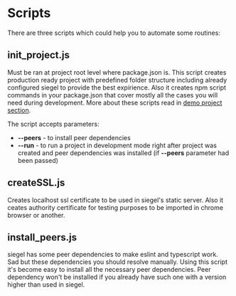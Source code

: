# Scripts
There are three scripts which could help you to automate some routines:

## init_project.js
Must be ran at project root level where package.json is. This script creates production ready project with predefined folder structure including already configured siegel to provide the best expirience. Also it creates npm script commands in your package.json that cover mostly all the cases you will need during development. More about these scripts read in [demo project section](https://github.com/CyberCookie/siegel/tree/master/__example).

The script accepts parameters:
- __--peers__ - to install peer dependencies
- __--run__ - to run a project in development mode right after project was created and peer dependencies was installed (if __--peers__ parameter had been passed)

## createSSL.js
Creates localhost ssl certificate to be used in siegel's static server.
Also it ceates authority certificate for testing purposes to be imported in chrome browser or another.

## install_peers.js
siegel has some peer dependencies to make eslint and typescript work.\
Sad but these dependencies you should resolve manually.
Using this script it's become easy to install all the necessary peer dependencies.
Peer dependency won't be installed if you already have such one with a version higher than used in siegel.